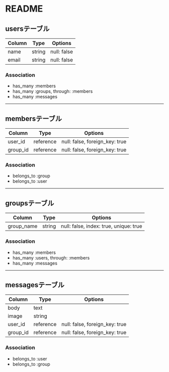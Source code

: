 # README

## usersテーブル

|Column|Type|Options|
|------|----|-------|
|name|string|null: false|
|email|string|null: false|

### Association
- has_many :members
- has_many :groups, through: :members
- has_many :messages
***

## membersテーブル

|Column|Type|Options|
|------|----|-------|
|user_id|reference|null: false, foreign_key: true|
|group_id|reference|null: false, foreign_key: true|

### Association
- belongs_to :group
- belongs_to :user
***

## groupsテーブル

|Column|Type|Options|
|------|----|-------|
|group_name|string|null: false, index: true, unique: true|

### Association
- has_many :members
- has_many :users, through: :members
- has_many :messages
***

## messagesテーブル
|Column|Type|Options|
|------|----|-------|
|body|text|
|image|string|
|user_id|reference|null: false, foreign_key: true|
|group_id|reference|null: false, foreign_key: true|

### Association
- belongs_to :user
- belongs_to :group

